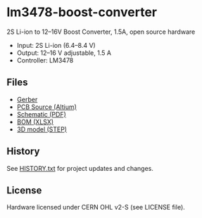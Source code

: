 # lm3478-boost-converter
2S Li-ion to 12–16V Boost Converter, 1.5A, open source hardware

- Input: 2S Li-ion (6.4–8.4 V)  
- Output: 12–16 V adjustable, 1.5 A  
- Controller: LM3478  

## Files
- [Gerber](gerber.zip)
- [PCB Source (Altium)](PCB.zip)
- [Schematic (PDF)](schematic.pdf)
- [BOM (XLSX)](BOM.xlsx)
- [3D model (STEP)](3Dmodel.step)

## History
See [HISTORY.txt](HISTORY.txt) for project updates and changes.


## License
Hardware licensed under CERN OHL v2-S (see LICENSE file).
